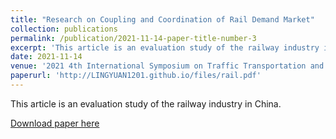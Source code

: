 ```yaml
---
title: "Research on Coupling and Coordination of Rail Demand Market"
collection: publications
permalink: /publication/2021-11-14-paper-title-number-3
excerpt: 'This article is an evaluation study of the railway industry in China.'
date: 2021-11-14
venue: '2021 4th International Symposium on Traffic Transportation and Civil Architecture (ISTTCA)'
paperurl: 'http://LINGYUAN1201.github.io/files/rail.pdf'
---
```


This article is an evaluation study of the railway industry in China.

[Download paper here](http://LINGYUAN1201.github.io/files/rail.pdf)
